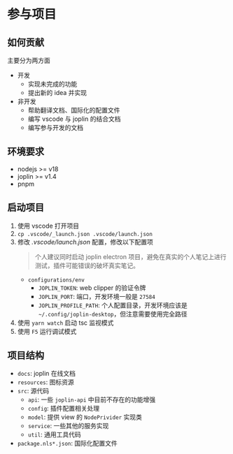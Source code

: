 # 参与项目

## 如何贡献

主要分为两方面

- 开发
  - 实现未完成的功能
  - 提出新的 idea 并实现
- 非开发
  - 帮助翻译文档、国际化的配置文件
  - 编写 vscode 与 joplin 的结合文档
  - 编写参与开发的文档

## 环境要求

- nodejs >= v18
- joplin >= v1.4
- pnpm

## 启动项目

1. 使用 vscode 打开项目
2. `cp .vscode/_launch.json .vscode/launch.json`
3. 修改 _.vscode/launch.json_ 配置，修改以下配置项
   > 个人建议同时启动 joplin electron 项目，避免在真实的个人笔记上进行测试，插件可能错误的破坏真实笔记。
   - `configurations/env`
     - `JOPLIN_TOKEN`: web clipper 的验证令牌
     - `JOPLIN_PORT`: 端口，开发环境一般是 `27584`
     - `JOPLIN_PROFILE_PATH`: 个人配置目录，开发环境应该是 `~/.config/joplin-desktop`，但注意需要使用完全路径
4. 使用 `yarn watch` 启动 tsc 监视模式
5. 使用 `F5` 运行调试模式

## 项目结构

- `docs`: joplin 在线文档
- `resources`: 图标资源
- `src`: 源代码
  - `api`: 一些 `joplin-api` 中目前不存在的功能增强
  - `config`: 插件配置相关处理
  - `model`: 提供 view 的 `NodePrivider` 实现类
  - `service`: 一些其他的服务实现
  - `util`: 通用工具代码
- `package.nls*.json`: 国际化配置文件
